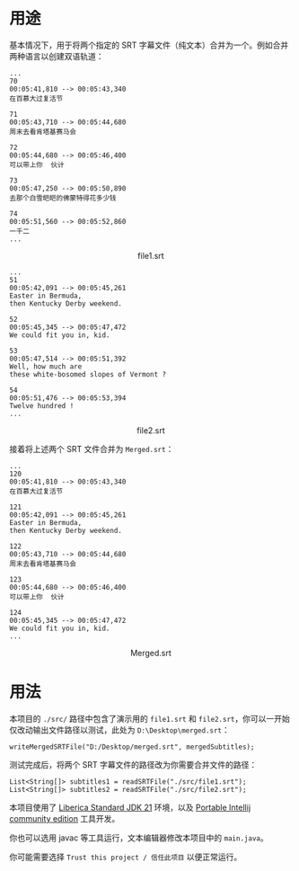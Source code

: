 # 用途

基本情况下，用于将两个指定的 SRT 字幕文件（纯文本）合并为一个。例如合并两种语言以创建双语轨道：

```
...
70
00:05:41,810 --> 00:05:43,340
在百慕大过复活节

71
00:05:43,710 --> 00:05:44,680
周末去看肯塔基赛马会

72
00:05:44,680 --> 00:05:46,400
可以带上你  伙计

73
00:05:47,250 --> 00:05:50,890
去那个白雪皑皑的佛蒙特得花多少钱

74
00:05:51,560 --> 00:05:52,860
一千二
...
```
<p align="center">file1.srt</p>

```
...
51
00:05:42,091 --> 00:05:45,261
Easter in Bermuda,
then Kentucky Derby weekend.

52
00:05:45,345 --> 00:05:47,472
We could fit you in, kid.

53
00:05:47,514 --> 00:05:51,392
Well, how much are
these white-bosomed slopes of Vermont ?

54
00:05:51,476 --> 00:05:53,394
Twelve hundred !
...
```
<p align="center">file2.srt</p>

接着将上述两个 SRT 文件合并为 `Merged.srt`：

```
...
120
00:05:41,810 --> 00:05:43,340
在百慕大过复活节

121
00:05:42,091 --> 00:05:45,261
Easter in Bermuda,
then Kentucky Derby weekend.

122
00:05:43,710 --> 00:05:44,680
周末去看肯塔基赛马会

123
00:05:44,680 --> 00:05:46,400
可以带上你  伙计

124
00:05:45,345 --> 00:05:47,472
We could fit you in, kid.
...
```
<p align="center">Merged.srt</p>

# 用法

本项目的 `./src/` 路径中包含了演示用的 `file1.srt` 和 `file2.srt`，你可以一开始仅改动输出文件路径以测试，此处为 `D:\Desktop\merged.srt`：
```
writeMergedSRTFile("D:/Desktop/merged.srt", mergedSubtitles);
```

测试完成后，将两个 SRT 字幕文件的路径改为你需要合并文件的路径：
```
List<String[]> subtitles1 = readSRTFile("./src/file1.srt");
List<String[]> subtitles2 = readSRTFile("./src/file2.srt");
```

本项目使用了 [Liberica Standard JDK 21](https://bell-sw.com/pages/downloads/#jdk-21-lts) 环境，以及 [Portable Intellij community edition](https://github.com/portapps/intellij-idea-community-portable) 工具开发。

你也可以选用 javac 等工具运行，文本编辑器修改本项目中的 `main.java`。

你可能需要选择  `Trust this project / 信任此项目` 以便正常运行。